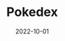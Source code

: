 ---
title: "Pokedex"
date: 2022-10-01
description: Indexing all Pokemon with Next.js!
weight: 1
link: https://github.com/
repo: https://github.com/
icon: ☯️
sitemap_ignore: true
---
